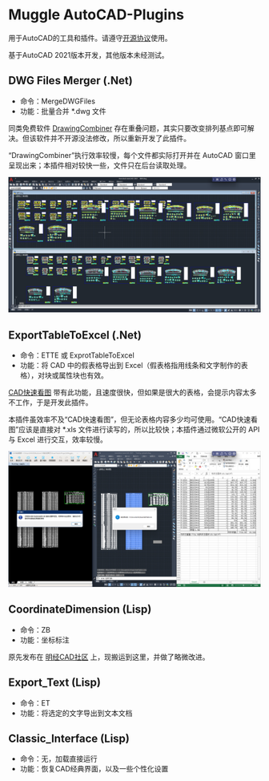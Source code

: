 # Muggle AutoCAD-Plugins

用于AutoCAD的工具和插件。请遵守[开源协议](LICENSE)使用。

基于AutoCAD 2021版本开发，其他版本未经测试。

## DWG Files Merger (.Net)

- 命令：MergeDWGFiles
- 功能：批量合并 *.dwg 文件

同类免费软件 [DrawingCombiner](http://www.yiyunsoftware.com/docs/#/co-start) 存在重叠问题，其实只要改变排列基点即可解决。但该软件并不开源没法修改，所以重新开发了此插件。

“DrawingCombiner”执行效率较慢，每个文件都实际打开并在 AutoCAD 窗口里呈现出来；本插件相对较快一些，文件只在后台读取处理。

![与DrawingCombiner对比](Resources/与DrawingCombiner对比.png "与DrawingCombiner对比")

## ExportTableToExcel (.Net)

- 命令：ETTE 或 ExprotTableToExcel
- 功能：将 CAD 中的假表格导出到 Excel（假表格指用线条和文字制作的表格），对块或属性块也有效。

[CAD快速看图](https://cad.glodon.com/) 带有此功能，且速度很快，但如果是很大的表格，会提示内容太多不工作，于是开发此插件。

本插件虽效率不及“CAD快速看图”，但无论表格内容多少均可使用。“CAD快速看图”应该是直接对 *.xls 文件进行读写的，所以比较快；本插件通过微软公开的 API 与 Excel 进行交互，效率较慢。

![与CAD快速看图对比](Resources/与CAD快速看图对比.png "与CAD快速看图对比")

## CoordinateDimension (Lisp)

- 命令：ZB
- 功能：坐标标注

原先发布在 [明经CAD社区](http://bbs.mjtd.com/thread-170533-1-1.html) 上，现搬运到这里，并做了略微改进。
 
## Export_Text (Lisp)

- 命令：ET
- 功能：将选定的文字导出到文本文档
 
## Classic_Interface (Lisp)

- 命令：无，加载直接运行
- 功能：恢复CAD经典界面，以及一些个性化设置
 